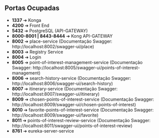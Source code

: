 ## Portas Ocupadas

- **1337** ➔ Konga
- **4200** ➔ Front End
- **5432** ➔ PostgreSQL (API-GATEWAY)
- **8000-8001 | 8443-8444** ➔ Kong API-GATEWAY
- **8002** ➔ place-service (Documentação Swagger: http://localhost:8002/swagger-ui/place)
- **8003** ➔ Registry Service
- **8004** ➔ Login
- **8005** ➔ point-of-interest-management-service (Documentação Swagger: http://localhost:8005/swagger-ui/points-of-interest-management)
- **8006** ➔ search-history-service (Documentação Swagger: http://localhost:8006/swagger-ui/search-history)
- **8007** ➔ itinerary-service (Documentação Swagger: http://localhost:8007/swagger-ui/itinerary)
- **8009** ➔ chosen-points-of-interest-service (Documentação Swagger: http://localhost:8009/swagger-ui/chosen-points-of-interest)
- **8010** ➔ favorite-points-of-interest-service (Documentação Swagger: http://localhost:8009/swagger-ui/favorite)
- **8011** ➔ points-of-interest-review-service (Documentação Swagger: http://localhost:8011/swagger-ui/points-of-interest-review)
- **8761** ➔ eureka-server-service
